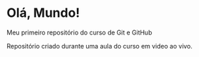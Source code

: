 # Olá, Mundo!

Meu primeiro repositório do curso de Git e GitHub

Repositório criado durante uma aula do curso em video ao vivo.
